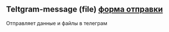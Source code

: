 ## Teltgram-message (file) [форма отправки](https://miroshairk.github.io/Teltgram-message-file-/) 

Отправляет данные и файлы в телеграм 
